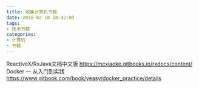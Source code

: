 ```yaml
---
title: 收集计算机书籍
date: 2018-02-10 18:42:09
tags: 
- 技术书籍
categories: 
- 计算机
- 书籍
---
```



ReactiveX/RxJava文档中文版   https://mcxiaoke.gitbooks.io/rxdocs/content/
Docker — 从入门到实践 https://www.gitbook.com/book/yeasy/docker_practice/details



